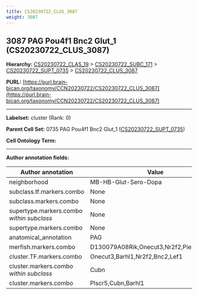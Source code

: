 ```yaml
---
title: CS20230722_CLUS_3087
weight: 3087
---
```

## 3087 PAG Pou4f1 Bnc2 Glut_1 (CS20230722_CLUS_3087)
<b>Hierarchy: </b>
[CS20230722_CLAS_19](../CS20230722_CLAS_19) >
[CS20230722_SUBC_171](../CS20230722_SUBC_171) >
[CS20230722_SUPT_0735](../CS20230722_SUPT_0735) >
[CS20230722_CLUS_3087](../CS20230722_CLUS_3087)

**PURL:** [https://purl.brain-bican.org/taxonomy/CCN20230722/CS20230722_CLUS_3087](https://purl.brain-bican.org/taxonomy/CCN20230722/CS20230722_CLUS_3087)

---


**Labelset:** cluster (Rank: 0)

**Parent Cell Set:** 0735 PAG Pou4f1 Bnc2 Glut_1 ([CS20230722_SUPT_0735](../CS20230722_SUPT_0735))



**Cell Ontology Term:** 

[MARKER GENES.]: #


---

[TRANSFERRED ANNOTATIONS.]: #


[AUTHOR ANNOTATION FIELDS.]: #


**Author annotation fields:**

| Author annotation | Value |
|-------------------|-------|
|neighborhood|MB-HB-Glut-Sero-Dopa|
|subclass.tf.markers.combo|None|
|subclass.markers.combo|None|
|supertype.markers.combo _within subclass_|None|
|supertype.markers.combo|None|
|anatomical_annotation|PAG|
|merfish.markers.combo|D130079A08Rik,Onecut3,Nr2f2,Piezo2,Npsr1|
|cluster.TF.markers.combo|Onecut3,Barhl1,Nr2f2,Bnc2,Lef1|
|cluster.markers.combo _within subclass_|Cubn|
|cluster.markers.combo|Plscr5,Cubn,Barhl1|
